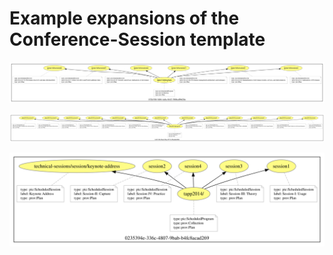 # Example expansions of the Conference-Session template

![Expansion of b1.json](b1.svg)

![Expansion of b2.json](b2.svg)

![Expansion of b3.json](b3.svg)
